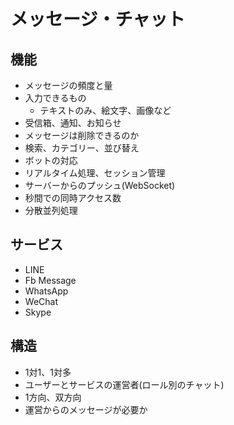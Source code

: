 # メッセージ・チャット

## 機能

* メッセージの頻度と量
* 入力できるもの
	* テキストのみ、絵文字、画像など
* 受信箱、通知、お知らせ
* メッセージは削除できるのか
* 検索、カテゴリー、並び替え
* ボットの対応
* リアルタイム処理、セッション管理
* サーバーからのプッシュ(WebSocket)
* 秒間での同時アクセス数
* 分散並列処理

## サービス

* LINE
* Fb Message
* WhatsApp
* WeChat
* Skype

## 構造

* 1対1、1対多
* ユーザーとサービスの運営者(ロール別のチャット)
* 1方向、双方向
* 運営からのメッセージが必要か